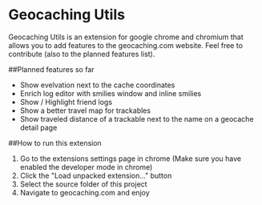 # Geocaching Utils
Geocaching Utils is an extension for google chrome and chromium that allows you to add features to the geocaching.com website.
Feel free to contribute (also to the planned features list).

##Planned features so far
- Show evelvation next to the cache coordinates
- Enrich log editor with smilies window and inline smilies
- Show / Highlight friend logs
- Show a better travel map for trackables
- Show traveled distance of a trackable next to the name on a geocache detail page

##How to run this extension
1. Go to the extensions settings page in chrome (Make sure you have enabled the developer mode in chrome)
2. Click the "Load unpacked extension..." button
3. Select the source folder of this project
4. Navigate to geocaching.com and enjoy